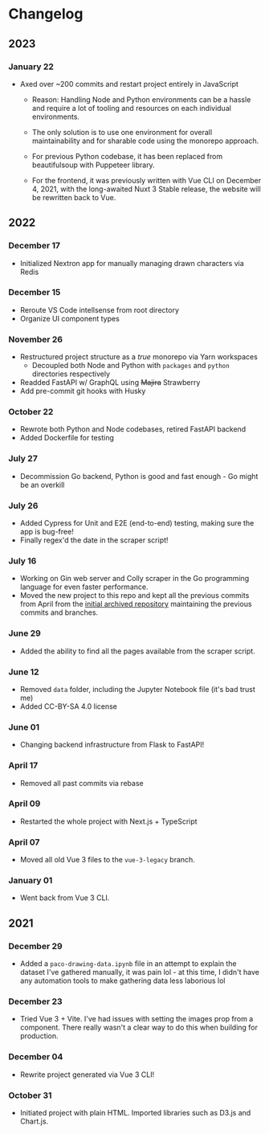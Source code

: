 # Changelog

## 2023

### January 22

- Axed over ~200 commits and restart project entirely in JavaScript
  - Reason: Handling Node and Python environments can be a hassle and
  require a lot of tooling and resources on each individual
  environments.
  
  - The only solution is to use one environment for overall
  maintainability and for sharable code using the monorepo approach. 

  - For previous Python codebase, it has been replaced from beautifulsoup
  with Puppeteer library.

  - For the frontend, it was previously written with Vue CLI on December
  4, 2021, with the long-awaited Nuxt 3 Stable release, the website will be
  rewritten back to Vue. 

## 2022

### December 17
- Initialized Nextron app for manually managing drawn characters via Redis

### December 15
- Reroute VS Code intellsense from root directory
- Organize UI component types

### November 26

- Restructured project structure as a _true_ monorepo via Yarn workspaces
  - Decoupled both Node and Python with `packages` and `python` directories
    respectively
- Readded FastAPI w/ GraphQL using ~~Majira~~ Strawberry
- Add pre-commit git hooks with Husky

### October 22

- Rewrote both Python and Node codebases, retired FastAPI backend
- Added Dockerfile for testing

### July 27

- Decommission Go backend, Python is good and fast enough - Go might be
  an overkill

### July 26

- Added Cypress for Unit and E2E (end-to-end) testing, making sure the app
  is bug-free!
- Finally regex'd the date in the scraper script!

### July 16

- Working on Gin web server and Colly scraper in the Go programming language
  for even faster performance.
- Moved the new project to this repo and kept all the previous commits from
  April from the [initial archived repository](https://github.com/skepfusky/pandapaco-drawing-stats-old)
  maintaining the previous commits and branches.

### June 29

- Added the ability to find all the pages available from the scraper script.

### June 12

- Removed `data` folder, including the Jupyter Notebook file (it's bad trust
  me)
- Added CC-BY-SA 4.0 license

### June 01

- Changing backend infrastructure from Flask to FastAPI!

### April 17

- Removed all past commits via rebase

### April 09

- Restarted the whole project with Next.js + TypeScript

### April 07

- Moved all old Vue 3 files to the `vue-3-legacy` branch.

### January 01

- Went back from Vue 3 CLI.

## 2021

### December 29

- Added a `paco-drawing-data.ipynb` file in an attempt to explain the dataset
  I've gathered manually, it was pain lol - at this time, I didn't have any
  automation tools to make gathering data less laborious lol

### December 23

- Tried Vue 3 + Vite. I've had issues with setting the images prop from
  a component. There really wasn't a clear way to do this when building
  for production.

### December 04

- Rewrite project generated via Vue 3 CLI!

### October 31

- Initiated project with plain HTML. Imported libraries such as D3.js and Chart.js.
